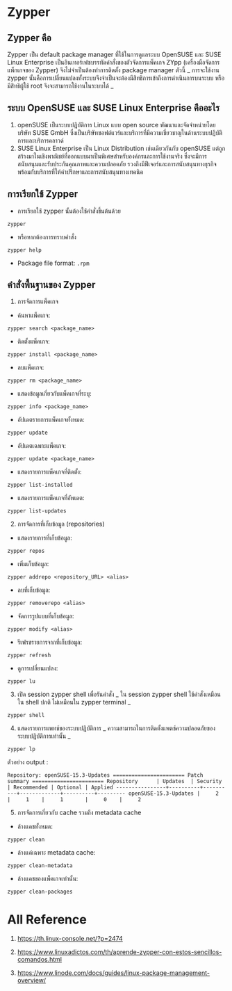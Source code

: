 # Zypper

## Zypper คือ

Zypper เป็น default package manager ที่ใช้ในการดูแลระบบ OpenSUSE และ SUSE Linux Enterprise เป็นอินเทอร์เฟซบรรทัดคำสั่งของตัวจัดการแพ็คเกจ ZYpp (เครื่องมือจัดการแพ็กเกจของ Zypper) จึงไม่จำเป็นต้องทำการติดตั้ง package manager ตัวนี้ _ การจะใช้งาน zypper นั้นคือการเปลี่ยนแปลงทั้งระบบจึงจำเป็นจะต้องมีสิทธิการเข้าถึงการดำเนินการบนระบบ หรือมีสิทธิผู้ใช้ root จึงจะสามารถใช้งานในระบบได้ _

## ระบบ OpenSUSE และ SUSE Linux Enterprise คืออะไร

1. openSUSE เป็นระบบปฎิบัติการ Linux แบบ open source พัฒนาและจัดจำหน่ายโดยบริษัท SUSE GmbH ซึ่งเป็นบริษัทซอฟต์แวร์และบริการที่มีความเชี่ยวชาญในด้านระบบปฏิบัติการและบริการคลาวด์
2. SUSE Linux Enterprise เป็น Linux Distribution เช่นเดียวกันกับ openSUSE แต่ถูกสร้างมาในเชิงพาณิชย์ที่ออกแบบมาเป็นพิเศษสำหรับองค์กรและการใช้งานจริง ซึ่งจะมีการสนับสนุนและรับประกันคุณภาพและความปลอดภัย รวงถึงมีฟีเจอร์และการสนับสนุนทางธุรกิจ พร้อมกับบริการที่ให้คำปรึกษาและการสนับสนุนทางเทคนิค

## การเรียกใช้ Zypper

- การเรียกใช้ zypper นั้นต้องใช้คำสั่งขึ้นต้นด้วย

```
zypper
```

- หรือหากต้องการทราบคำสั่ง

```
zypper help
```

- Package file format: `.rpm`

## คำสั่งพื้นฐานของ Zypper

1. การจัดการแพ็คเกจ

- ค้นหาแพ็คเกจ:

```
zypper search <package_name>
```

- ติดตั้งแพ็คเกจ:

```
zypper install <package_name>
```

- ลบแพ็คเกจ:

```
zypper rm <package_name>
```

- แสดงข้อมูลเกี่ยวกับแพ็คเกจที่ระบุ:

```
zypper info <package_name>
```

- อัปเดตรายการแพ็คเกจทั้งหมด:

```
zypper update
```

- อัปเดตเฉพาะแพ็คเกจ:

```
zypper update <package_name>
```

- แสดงรายการแพ็คเกจที่ติดตั้ง:

```
zypper list-installed
```

- แสดงรายการแพ็คเกจที่อัพเดต:

```
zypper list-updates
```

2. การจัดการที่เก็บข้อมูล (repositories)

- แสดงรายการที่เก็บข้อมูล:

```
zypper repos
```

- เพิ่มเก็บข้อมูล:

```
zypper addrepo <repository_URL> <alias>
```

- ลบที่เก็บข้อมูล:

```
zypper removerepo <alias>
```

- จัดการรูปแบบที่เก็บข้อมูล:

```
zypper modify <alias>
```

- รีเฟรชรายการจากที่เก็บข้อมูล:

```
zypper refresh
```

- ดูการเปลี่ยนแปลง:

```
zypper lu
```

3. เปิด session zypper shell เพื่อรันคำสั่ง
   _ ใน session zypper shell ใช้คำสั่งเหมือนใน shell ปกติ ไม่เหมือนใน zypper terminal _

```
zypper shell
```

4. แสดงรายการแพทช์ของระบบปฏิบัติการ
   _ ความสามารถในการติดตั้งแพตช์ความปลอดภัยของระบบปฏิบัติการเท่านั้น _

```
zypper lp
```

ตัวอย่าง output :

`Repository: openSUSE-15.3-Updates
======================= Patch summary =======================
Repository      | Updates  | Security | Recommended | Optional | Applied
----------------+----------+----------+-------------+----------+---------
openSUSE-15.3-Updates |     2    |     1    |     1       |     0    |     2   `

5. การจัดการเกี่ยวกับ cache รวมถึง metadata cache

- ล้างแคชทั้งหมด:

```
zypper clean
```

- ล้างแค่เฉพาะ metadata cache:

```
zypper clean-metadata
```

- ล้างแคชของแพ็คเกจเท่านั้น:

```
zypper clean-packages
```

# All Reference

1. https://th.linux-console.net/?p=2474

2. https://www.linuxadictos.com/th/aprende-zypper-con-estos-sencillos-comandos.html

3. https://www.linode.com/docs/guides/linux-package-management-overview/
